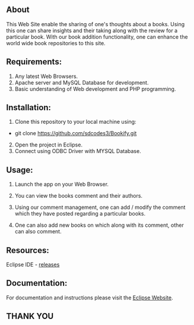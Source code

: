 ## About
This Web Site enable the sharing of one's thoughts about a books. Using this one can share insights and their taking along with the review for a particular book. With our book addition functionality, one can enhance the world wide book repositories to this site.

## Requirements:
1. Any latest Web Browsers.
2. Apache server and MySQL Database for development.
3. Basic understanding of Web development and PHP programming.

## Installation:
1. Clone this repository to your local machine using:
-  git clone https://github.com/sdcodes3/Bookify.git
2. Open the project in Eclipse.
3. Connect using ODBC Driver with MYSQL Database.

## Usage:

1. Launch the app on your Web Browser.

2. You can view the books comment and their authors.

3. Using our comment management, one can add / modify the comment which they have posted regarding a particular books.

4. One can also add new books on which along with its comment, other can also comment.
   

## Resources: 
Eclipse IDE - [releases](https://www.eclipse.org/downloads/download.php?file=/oomph/epp/2023-12/R/eclipse-inst-jre-win64.exe)

## Documentation:
For documentation and instructions please visit the [Eclipse Website](https://eclipseide.org/).

## THANK YOU
